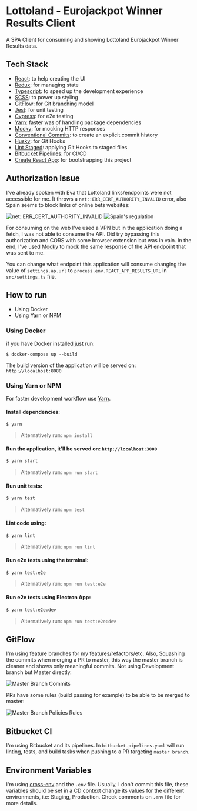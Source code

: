 # Lottoland - Eurojackpot Winner Results Client
A SPA Client for consuming and showing Lottoland Eurojackpot Winner Results data.

## Tech Stack
- [React](https://reactjs.org/): to help creating the UI
- [Redux](https://redux.js.org/): for managing state
- [Typescript](https://www.typescriptlang.org/): to speed up the development experience
- [SCSS](https://sass-lang.com/documentation/syntax): to power up styling
- [GitFlow](https://www.atlassian.com/git/tutorials/comparing-workflows/gitflow-workflow): for Git branching model 
- [Jest](https://jestjs.io/): for unit testing
- [Cypress](https://redux.js.org/): for e2e testing
- [Yarn](https://classic.yarnpkg.com): faster was of handling package dependencies
- [Mocky](https://www.mocky.io/): for mocking HTTP responses
- [Conventional Commits](https://www.conventionalcommits.org/en/v1.0.0/): to create an explicit commit history
- [Husky](https://github.com/typicode/husky): for Git Hooks
- [Lint Staged](https://github.com/okonet/lint-staged): applying Git Hooks to staged files
- [Bitbucket Pipelines](https://bitbucket.org/gabrihelllima/eurojackpot-winner-results/addon/pipelines/home): for CI/CD
- [Create React App](https://facebook.github.io/create-react-app): for bootstrapping this project

## Authorization Issue
I've already spoken with Eva that Lottoland links/endpoints were not accessible for me. It throws a `net::ERR_CERT_AUTHORITY_INVALID` error, also Spain seems to block links of online bets websites:

![net::ERR_CERT_AUTHORITY_INVALID](https://bitbucket.org/gabrihelllima/eurojackpot-winner-results/raw/c32e6c71911b107848a89e4dfb904fb8c6882027/docs/cert-auth-error.jpg) ![Spain's regulation](https://bitbucket.org/gabrihelllima/eurojackpot-winner-results/raw/c32e6c71911b107848a89e4dfb904fb8c6882027/docs/spain-regulation.png)

For consuming on the web I've used a VPN but in the application doing a fetch, I was not able to consume the API. Did try bypassing this authorization and CORS with some browser extension but was in vain. In the end, I've used [Mocky](https://www.mocky.io/) to mock the same response of the API endpoint that was sent to me. 

You can change what endpoint this application will consume changing the value of `settings.ap.url` to `process.env.REACT_APP_RESULTS_URL` in `src/settings.ts` file.

## How to run
- Using Docker
- Using Yarn or NPM

### Using Docker
if you have Docker installed just run:

```
$ docker-compose up --build
```
The build version of the application will be served on: `http://localhost:8080`

### Using Yarn or NPM
For faster development workflow use [Yarn](https://classic.yarnpkg.com/en/docs/install/#windows-stable).

#### Install dependencies:
```
$ yarn
```
> Alternatively run: `npm install`

#### Run the application, it'll be served on: `http://localhost:3000`
```sh
$ yarn start
```
> Alternatively run: `npm run start`

#### Run unit tests:
```sh
$ yarn test
```
> Alternatively run: `npm test`

#### Lint code using:
```sh
$ yarn lint
```
> Alternatively run: `npm run lint`

#### Run e2e tests using the terminal:
```sh
$ yarn test:e2e
```
> Alternatively run: `npm run test:e2e`

#### Run e2e tests using Electron App:
```sh
$ yarn test:e2e:dev
```
> Alternatively run: `npm run test:e2e:dev`

## GitFlow
I'm using feature branches for my features/refactors/etc. Also, Squashing the commits when merging a PR to master, this way the master branch is cleaner and shows only meaningful commits. Not using Development branch but Master directly.

![Master Branch Commits](https://bitbucket.org/gabrihelllima/eurojackpot-winner-results/raw/c32e6c71911b107848a89e4dfb904fb8c6882027/docs/gitflow.jpg)

PRs have some rules (build passing for example) to be able to be merged to master:

![Master Branch Policies Rules](https://bitbucket.org/gabrihelllima/eurojackpot-winner-results/raw/c32e6c71911b107848a89e4dfb904fb8c6882027/docs/master-policies.jpg)

## Bitbucket CI
I'm using Bitbucket and its pipelines. In `bitbucket-pipelines.yaml` will run linting, tests, and build tasks when pushing to a PR targeting `master branch`.

## Environment Variables
I'm using [cross-env](https://www.npmjs.com/package/cross-env) and the `.env` file. Usually, I don't commit this file, these variables should be set in a CD context change its values for the different environments, i.e: Staging, Production. Check comments on `.env` file for more details.
